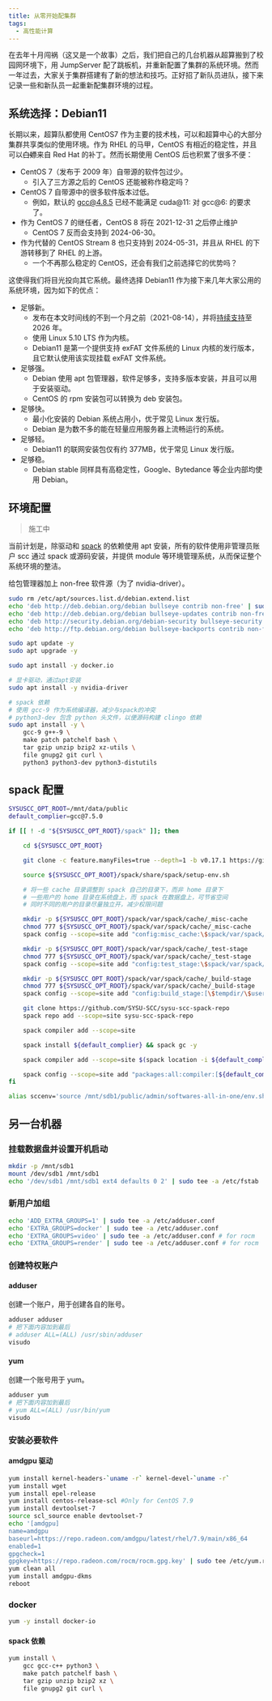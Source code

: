 ```yaml
---
title: 从零开始配集群
tags:
  - 高性能计算
---
```


在去年十月闯祸（这又是一个故事）之后，我们把自己的几台机器从超算搬到了校园网环境下，用 JumpServer 配了跳板机，并重新配置了集群的系统环境。然而一年过去，大家关于集群搭建有了新的想法和技巧。正好招了新队员进队，接下来记录一些和新队员一起重新配集群环境的过程。

## 系统选择：Debian11

长期以来，超算队都使用 CentOS7 作为主要的技术栈，可以和超算中心的大部分集群共享类似的使用环境。作为 RHEL 的马甲，CentOS 有相近的稳定性，并且可以~~白嫖~~来自 Red Hat 的补丁。然而长期使用 CentOS 后也积累了很多不便：

- CentOS 7（发布于 2009 年）自带源的软件包过少。
  - 引入了三方源之后的 CentOS 还能被称作稳定吗？
- CentOS 7 自带源中的很多软件版本过低。
  - 例如，默认的 gcc@4.8.5 已经不能满足 cuda@11: 对 gcc@6: 的要求了。
- 作为 CentOS 7 的继任者，CentOS 8 将在 2021-12-31 之后停止维护
  - CentOS 7 反而会支持到 2024-06-30。
- 作为代替的 CentOS Stream 8 也只支持到 2024-05-31，并且从 RHEL 的下游转移到了 RHEL 的上游。
  - 一个不再那么稳定的 CentOS，还会有我们之前选择它的优势吗？

这使得我们将目光投向其它系统。最终选择 Debian11 作为接下来几年大家公用的系统环境，因为如下的优点：

- 足够新。
  - 发布在本文时间线的不到一个月之前（2021-08-14），并将[持续支持](https://wiki.debian.org/LTS)至 2026 年。
  - 使用 Linux 5.10 LTS 作为内核。
  - Debian11 是第一个提供支持 exFAT 文件系统的 Linux 内核的发行版本，且它默认使用该实现挂载 exFAT 文件系统。
- 足够强。
  - Debian 使用 apt 包管理器，软件足够多，支持多版本安装，并且可以用于安装驱动。
  - CentOS 的 rpm 安装包可以转换为 deb 安装包。
- 足够快。
  - 最小化安装的 Debian 系统占用小，优于常见 Linux 发行版。
  - Debian 是为数不多的能在轻量应用服务器上流畅运行的系统。
- 足够轻。
  - Debian11 的联网安装包仅有约 377MB，优于常见 Linux 发行版。
- 足够稳。
  - Debian stable 同样具有高稳定性，Google、Bytedance 等企业内部均使用 Debian。

## 环境配置

> 施工中

当前计划是，除驱动和 [spack](https://spack.readthedocs.io/en/v0.16.3/getting_started.html) 的依赖使用 apt 安装，所有的软件使用非管理员账户 scc 通过 spack 或源码安装，并提供 module 等环境管理系统，从而保证整个系统环境的整洁。

给包管理器加上 non-free 软件源（为了 nvidia-driver）。

```bash
sudo rm /etc/apt/sources.list.d/debian.extend.list
echo 'deb http://deb.debian.org/debian bullseye contrib non-free' | sudo tee -a /etc/apt/sources.list.d/debian.extend.list
echo 'deb http://deb.debian.org/debian bullseye-updates contrib non-free' | sudo tee -a /etc/apt/sources.list.d/debian.extend.list
echo 'deb http://security.debian.org/debian-security bullseye-security contrib non-free' | sudo tee -a /etc/apt/sources.list.d/debian.extend.list
echo 'deb http://ftp.debian.org/debian bullseye-backports contrib non-free' | sudo tee -a /etc/apt/sources.list.d/debian.extend.list
```

```bash
sudo apt update -y
sudo apt upgrade -y

sudo apt install -y docker.io

# 显卡驱动，通过apt安装
sudo apt install -y nvidia-driver

# spack 依赖
# 使用 gcc-9 作为系统编译器，减少与spack的冲突
# python3-dev 包含 python 头文件，以便源码构建 clingo 依赖
sudo apt install -y \
    gcc-9 g++-9 \
    make patch patchelf bash \
    tar gzip unzip bzip2 xz-utils \
    file gnupg2 git curl \
    python3 python3-dev python3-distutils
```

## spack 配置

```bash
SYSUSCC_OPT_ROOT=/mnt/data/public
default_complier=gcc@7.5.0

if [[ ! -d "${SYSUSCC_OPT_ROOT}/spack" ]]; then

    cd ${SYSUSCC_OPT_ROOT}

    git clone -c feature.manyFiles=true --depth=1 -b v0.17.1 https://github.com/spack/spack.git spack

    source ${SYSUSCC_OPT_ROOT}/spack/share/spack/setup-env.sh

    # 将一些 cache 目录调整到 spack 自己的目录下，而非 home 目录下
    # 一些用户的 home 目录在系统盘上，而 spack 在数据盘上，可节省空间
    # 同时不同的用户的目录尽量独立开，减少权限问题

    mkdir -p ${SYSUSCC_OPT_ROOT}/spack/var/spack/cache/_misc-cache
    chmod 777 ${SYSUSCC_OPT_ROOT}/spack/var/spack/cache/_misc-cache
    spack config --scope=site add "config:misc_cache:\$spack/var/spack/cache/_misc-cache/\$user"

    mkdir -p ${SYSUSCC_OPT_ROOT}/spack/var/spack/cache/_test-stage
    chmod 777 ${SYSUSCC_OPT_ROOT}/spack/var/spack/cache/_test-stage
    spack config --scope=site add "config:test_stage:\$spack/var/spack/cache/_test-stage/\$user"

    mkdir -p ${SYSUSCC_OPT_ROOT}/spack/var/spack/cache/_build-stage
    chmod 777 ${SYSUSCC_OPT_ROOT}/spack/var/spack/cache/_build-stage
    spack config --scope=site add "config:build_stage:[\$tempdir/\$user/spack-stage,\$spack/var/spack/cache/_build-stage/\$user]"

    git clone https://github.com/SYSU-SCC/sysu-scc-spack-repo
    spack repo add --scope=site sysu-scc-spack-repo

    spack compiler add --scope=site

    spack install ${default_complier} && spack gc -y

    spack compiler add --scope=site $(spack location -i ${default_complier})

    spack config --scope=site add "packages:all:compiler:[${default_complier}]"
fi
```

```bash
alias sccenv='source /mnt/sdb1/public/admin/softwares-all-in-one/env.sh'
```

## 另一台机器

### 挂载数据盘并设置开机启动

```bash
mkdir -p /mnt/sdb1
mount /dev/sdb1 /mnt/sdb1
echo '/dev/sdb1 /mnt/sdb1 ext4 defaults 0 2' | sudo tee -a /etc/fstab
```

### 新用户加组

```bash
echo 'ADD_EXTRA_GROUPS=1' | sudo tee -a /etc/adduser.conf
echo 'EXTRA_GROUPS=docker' | sudo tee -a /etc/adduser.conf
echo 'EXTRA_GROUPS=video' | sudo tee -a /etc/adduser.conf # for rocm
echo 'EXTRA_GROUPS=render' | sudo tee -a /etc/adduser.conf # for rocm
```

### 创建特权账户

#### adduser

创建一个账户，用于创建各自的账号。

```bash
adduser adduser
# 把下面内容加到最后
# adduser ALL=(ALL) /usr/sbin/adduser
visudo
```

#### yum

创建一个账号用于 yum。

```bash
adduser yum
# 把下面内容加到最后
# yum ALL=(ALL) /usr/bin/yum
visudo
```

### 安装必要软件

#### amdgpu 驱动

```bash
yum install kernel-headers-`uname -r` kernel-devel-`uname -r`
yum install wget
yum install epel-release
yum install centos-release-scl #Only for CentOS 7.9
yum install devtoolset-7
source scl_source enable devtoolset-7
echo '[amdgpu]
name=amdgpu
baseurl=https://repo.radeon.com/amdgpu/latest/rhel/7.9/main/x86_64
enabled=1
gpgcheck=1
gpgkey=https://repo.radeon.com/rocm/rocm.gpg.key' | sudo tee /etc/yum.repos.d/amdgpu.repo
yum clean all
yum install amdgpu-dkms
reboot
```

### docker

```bash
yum -y install docker-io
```

#### spack 依赖

```bash
yum install \
    gcc gcc-c++ python3 \
    make patch patchelf bash \
    tar gzip unzip bzip2 xz \
    file gnupg2 git curl \
```
